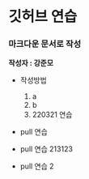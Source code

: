 # 깃허브 연습 #
### 마크다운 문서로 작성 ###
__작성자 : 강준모__
* 작성방법
	1. a
	2. b
	3. 220321 연습

* pull 연습
* pull 연습 213123
* pull 연습 2


